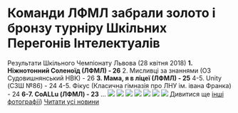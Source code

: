 # Команди ЛФМЛ забрали золото і бронзу турніру Шкільних Перегонів Інтелектуалів
Результати Шкільного Чемпіонату Львова (28 квітня 2018)
**1. Ніжнотонний Соленоїд (ЛФМЛ) - 26**
2. Мисливці за знаннями (ОЗ Судовишнянський НВК) - 26
**3. Мама, я в ліцеї (ЛФМЛ) - 25**
4-5. Unity (СЗШ №86) - 24
4-5. Фікус (Класична гімназія про ЛНУ ім. івана Франка) - 24
**6-7. CoALLu (ЛФМЛ) - 23**
...
![](/images/команди-лфмл-забрали-золото-і-бронзу-турніру-шкільних/31732265_1853381298006466_5044880701984342016_n.jpg)
![](/images/команди-лфмл-забрали-золото-і-бронзу-турніру-шкільних/31822987_1853374984673764_5949588199650099200_o.jpg)
![](/images/команди-лфмл-забрали-золото-і-бронзу-турніру-шкільних/31739967_1853377198006876_4721930398622285824_o.jpg)
![](/images/команди-лфмл-забрали-золото-і-бронзу-турніру-шкільних/31732141_1853371991340730_2247541680028778496_o.jpg)
![](/images/команди-лфмл-забрали-золото-і-бронзу-турніру-шкільних/31730007_1853365308008065_6851031492106125312_o.jpg)
![](/images/команди-лфмл-забрали-золото-і-бронзу-турніру-шкільних/31776020_1853390601338869_5095755354109640704_o.jpg)
![](/images/команди-лфмл-забрали-золото-і-бронзу-турніру-шкільних/31727813_1853390348005561_8105335785634398208_o.jpg)
Дивитися ще [інші фотографії](https://www.facebook.com/shpil.lviv/?hc_ref=ARTj3WqiOcZJRcIIQjqmrDJACgQL5iCvgr0hasq4UcX6ao92UFiSc8hsH1WbS4MOWrs&amp;fref=nf))
[Читати усі новини](/news)

